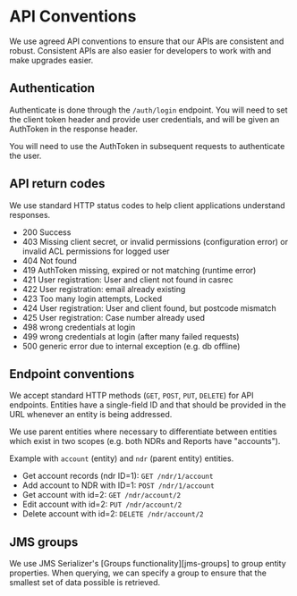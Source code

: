 # API Conventions

We use agreed API conventions to ensure that our APIs are consistent and robust. Consistent APIs are also easier for developers to work with and make upgrades easier.

## Authentication

Authenticate is done through the `/auth/login` endpoint. You will need to set the client token header and provide user credentials, and will be given an AuthToken in the response header.

You will need to use the AuthToken in subsequent requests to authenticate the user.

## API return codes

We use standard HTTP status codes to help client applications understand responses.

- 200 Success
- 403 Missing client secret, or invalid permissions (configuration error) or invalid ACL permissions for logged user
- 404 Not found
- 419 AuthToken missing, expired or not matching (runtime error)
- 421 User registration: User and client not found in casrec
- 422 User registration: email already existing
- 423 Too many login attempts, Locked
- 424 User registration: User and client found, but postcode mismatch
- 425 User registration: Case number already used
- 498 wrong credentials at login
- 499 wrong credentials at login (after many failed requests)
- 500 generic error due to internal exception (e.g. db offline)

## Endpoint conventions

We accept standard HTTP methods (`GET`, `POST`, `PUT`, `DELETE`) for API endpoints. Entities have a single-field ID and that should be provided in the URL whenever an entity is being addressed.

We use parent entities where necessary to differentiate between entities which exist in two scopes (e.g. both NDRs and Reports have "accounts").

Example with `account` (entity) and `ndr` (parent entity) entities.

- Get account records (ndr ID=1): `GET /ndr/1/account`
- Add account to NDR with ID=1: `POST /ndr/1/account`
- Get account with id=2:  `GET /ndr/account/2`
- Edit account with id=2: `PUT /ndr/account/2`
- Delete account with id=2: `DELETE /ndr/account/2`

## JMS groups

We use JMS Serializer's [Groups functionality][jms-groups] to group entity properties. When querying, we can specify a group to ensure that the smallest set of data possible is retrieved.

[jsm-groups]: https://jmsyst.com/libs/serializer/master/cookbook/exclusion_strategies#creating-different-views-of-your-objects

